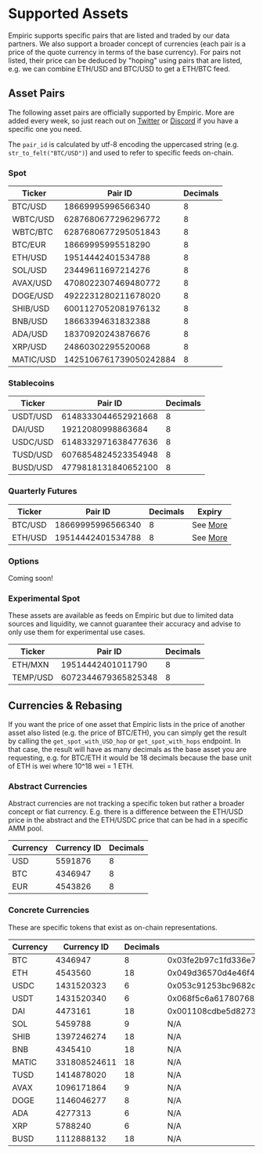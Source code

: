 # Supported Assets

Empiric supports specific pairs that are listed and traded by our data partners. We also support a broader concept of currencies (each pair is a price of the quote currency in terms of the base currency). For pairs not listed, their price can be deduced by "hoping" using pairs that are listed, e.g. we can combine ETH/USD and BTC/USD to get a ETH/BTC feed.

## Asset Pairs

The following asset pairs are officially supported by Empiric. More are added every week, so just reach out on [Twitter](https://twitter.com/EmpiricNetwork) or [Discord](https://discord.gg/N7sM7VzfJB) if you have a specific one you need.

The `pair_id` is calculated by utf-8 encoding the uppercased string (e.g. `str_to_felt("BTC/USD")`) and used to refer to specific feeds on-chain.

### **Spot**

| Ticker    | Pair ID                | Decimals |
| --------- | ---------------------- | -------- |
| BTC/USD   | 18669995996566340      | 8        |
| WBTC/USD  | 6287680677296296772    | 8        |
| WBTC/BTC  | 6287680677295051843    | 8        |
| BTC/EUR   | 18669995995518290      | 8        |
| ETH/USD   | 19514442401534788      | 8        |
| SOL/USD   | 23449611697214276      | 8        |
| AVAX/USD  | 4708022307469480772    | 8        |
| DOGE/USD  | 4922231280211678020    | 8        |
| SHIB/USD  | 6001127052081976132    | 8        |
| BNB/USD   | 18663394631832388      | 8        |
| ADA/USD   | 18370920243876676      | 8        |
| XRP/USD   | 24860302295520068      | 8        |
| MATIC/USD | 1425106761739050242884 | 8        |

### **Stablecoins**

| Ticker   | Pair ID             | Decimals |
| -------- | ------------------- | -------- |
| USDT/USD | 6148333044652921668 | 8        |
| DAI/USD  | 19212080998863684   | 8        |
| USDC/USD | 6148332971638477636 | 8        |
| TUSD/USD | 6076854824523354948 | 8        |
| BUSD/USD | 4779818131840652100 | 8        |

### **Quarterly Futures**

| Ticker  | Pair ID           | Decimals | Expiry                                                       |
| ------- | ----------------- | -------- | ------------------------------------------------------------ |
| BTC/USD | 18669995996566340 | 8        | See [More](https://www.investopedia.com/terms/f/futures.asp) |
| ETH/USD | 19514442401534788 | 8        | See [More](https://www.investopedia.com/terms/f/futures.asp) |

### **Options**

Coming soon!

### **Experimental Spot**

These assets are available as feeds on Empiric but due to limited data sources and liquidity, we cannot guarantee their accuracy and advise to only use them for experimental use cases.

| Ticker   | Pair ID             | Decimals |
| -------- | ------------------- | -------- |
| ETH/MXN  | 19514442401011790   | 8        |
| TEMP/USD | 6072344679365825348 | 8        |

## **Currencies & Rebasing**

If you want the price of one asset that Empiric lists in the price of another asset also listed (e.g. the price of BTC/ETH), you can simply get the result by calling the `get_spot_with_USD_hop` or `get_spot_with_hops` endpoint. In that case, the result will have as many decimals as the base asset you are requesting, e.g. for BTC/ETH it would be 18 decimals because the base unit of ETH is wei where 10^18 wei = 1 ETH.&#x20;

### **Abstract Currencies**

Abstract currencies are not tracking a specific token but rather a broader concept or fiat currency. E.g. there is a difference between the ETH/USD price in the abstract and the ETH/USDC price that can be had in a specific AMM pool.

| Currency | Currency ID | Decimals |
| -------- | ----------- | -------- |
| USD      | 5591876     | 8        |
| BTC      | 4346947     | 8        |
| EUR      | 4543826     | 8        |

### **Concrete Currencies**

These are specific tokens that exist as on-chain representations.

| Currency | Currency ID  | Decimals | StarkNet address (mainnet)                                         | Ethereum address (mainnet)                 | StarkNet address (testnet)                                         |
| -------- | ------------ | -------- | ------------------------------------------------------------------ | ------------------------------------------ | ------------------------------------------------------------------ |
| BTC      | 4346947      | 8        | 0x03fe2b97c1fd336e750087d68b9b867997fd64a2661ff3ca5a7c771641e8e7ac | 0x2260fac5e5542a773aa44fbcfedf7c193bc2c599 | 0x12d537dc323c439dc65c976fad242d5610d27cfb5f31689a0a319b8be7f3d56  |
| ETH      | 4543560      | 18       | 0x049d36570d4e46f48e99674bd3fcc84644ddd6b96f7c741b1562b82f9e004dc7 | 0x0000000000000000000000000000000000000000 | 0x049d36570d4e46f48e99674bd3fcc84644ddd6b96f7c741b1562b82f9e004dc7 |
| USDC     | 1431520323   | 6        | 0x053c91253bc9682c04929ca02ed00b3e423f6710d2ee7e0d5ebb06f3ecf368a8 | 0xa0b86991c6218b36c1d19d4a2e9eb0ce3606eb48 | 0x001d5b64feabc8ac7c839753994f469704c6fabdd45c8fe6d26ed57b5eb79057 |
| USDT     | 1431520340   | 6        | 0x068f5c6a61780768455de69077e07e89787839bf8166decfbf92b645209c0fb8 | 0xdac17f958d2ee523a2206206994597c13d831ec7 | 0x386e8d061177f19b3b485c20e31137e6f6bc497cc635ccdfcab96fadf5add6a  |
| DAI      | 4473161      | 18       | 0x001108cdbe5d82737b9057590adaf97d34e74b5452f0628161d237746b6fe69e | 0x6B175474E89094C44Da98b954EedeAC495271d0F | 0x0278f24c3e74cbf7a375ec099df306289beb0605a346277d200b791a7f811a19 |
| SOL      | 5459788      | 9        | N/A                                                                | 0xd31a59c85ae9d8edefec411d448f90841571b89c | N/A                                                                |
| SHIB     | 1397246274   | 18       | N/A                                                                | 0x95aD61b0a150d79219dCF64E1E6Cc01f0B64C4cE | N/A                                                                |
| BNB      | 4345410      | 18       | N/A                                                                | 0xB8c77482e45F1F44dE1745F52C74426C631bDD52 | N/A                                                                |
| MATIC    | 331808524611 | 18       | N/A                                                                | 0x7d1afa7b718fb893db30a3abc0cfc608aacfebb0 | N/A                                                                |
| TUSD     | 1414878020   | 18       | N/A                                                                | 0x0000000000085d4780B73119b644AE5ecd22b376 | N/A                                                                |
| AVAX     | 1096171864   | 9        | N/A                                                                | N/A                                        | N/A                                                                |
| DOGE     | 1146046277   | 8        | N/A                                                                | N/A                                        | N/A                                                                |
| ADA      | 4277313      | 6        | N/A                                                                | N/A                                        | N/A                                                                |
| XRP      | 5788240      | 6        | N/A                                                                | N/A                                        | N/A                                                                |
| BUSD     | 1112888132   | 18       | N/A                                                                | N/A                                        | N/A                                                                |
